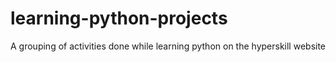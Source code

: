 # learning-python-projects
A grouping of activities done while learning python on the hyperskill website
